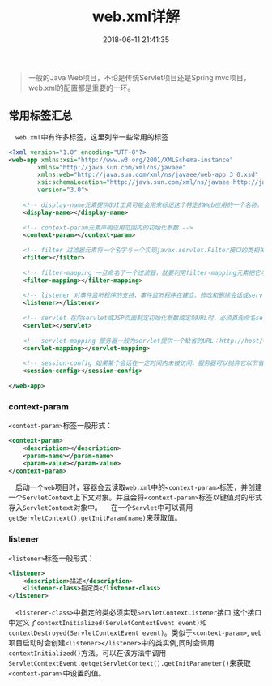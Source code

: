 ﻿---
title: web.xml详解
date: 2018-06-11 21:41:35
tags:
    - Java
    - Spring MVC
---

> 一般的Java Web项目，不论是传统Servlet项目还是Spring mvc项目，web.xml的配置都是重要的一环。

<!--more-->

## 常用标签汇总

&ensp;&ensp;`web.xml`中有许多标签，这里列举一些常用的标签
```xml
<?xml version="1.0" encoding="UTF-8"?>
<web-app xmlns:xsi="http://www.w3.org/2001/XMLSchema-instance"   
        xmlns="http://java.sun.com/xml/ns/javaee"
        xmlns:web="http://java.sun.com/xml/ns/javaee/web-app_3_0.xsd"   
        xsi:schemaLocation="http://java.sun.com/xml/ns/javaee http://java.sun.com/xml/ns/javaee/web-app_3_0.xsd" 
        version="3.0">
    
    <!-- display-name元素提供GUI工具可能会用来标记这个特定的Web应用的一个名称。 -->
    <display-name></display-name>
        
    <!-- context-param元素声明应用范围内的初始化参数 -->
    <context-param></context-param>
    
    <!-- filter 过滤器元素将一个名字与一个实现javax.servlet.Filter接口的类相关联。 -->
    <filter></filter>
    
    <!-- filter-mapping 一旦命名了一个过滤器，就要利用filter-mapping元素把它与一个或多个servlet或JSP页面相关联。 -->
    <filter-mapping></filter-mapping>
    
    <!-- listener 对事件监听程序的支持，事件监听程序在建立、修改和删除会话或servlet环境时得到通知。Listener元素指出事件监听程序类。 -->
    <listener></listener>
    
    <!-- servlet 在向servlet或JSP页面制定初始化参数或定制URL时，必须首先命名servlet或JSP页面。Servlet元素就是用来完成此项任务的。 -->
    <servlet></servlet>
    
    <!-- servlet-mapping 服务器一般为servlet提供一个缺省的URL：http://host/webAppPrefix/servlet/ServletName。但是，常常会更改这个URL，以便servlet可以访问初始化参数或更容易地处理相对URL。在更改缺省URL时，使用servlet-mapping元素。 -->
    <servlet-mapping></servlet-mapping>
    
    <!-- session-config 如果某个会话在一定时间内未被访问，服务器可以抛弃它以节省内存。可通过使用HttpSession的setMaxInactiveInterval方法明确设置单个会话对象的超时值，或者可利用session-config元素制定缺省超时值。 -->
    <session-config></session-config>
        
</web-app>
```

### context-param

`<context-param>`标签一般形式：
```xml
<context-param>
    <description></description>
	<param-name></param-name>
	<param-value></param-value>
</context-param>
```
&ensp;&ensp;启动一个`web`项目时，容器会去读取`web.xml`中的`<context-param>`标签，并创建一个`ServletContext`上下文对象。并且会将`<context-param>`标签以键值对的形式存入`ServletContext`对象中。
&ensp;&ensp;在一个`Servlet`中可以调用`getServletContext().getInitParam(name)`来获取值。

### listener

`<listener>`标签一般形式：
```xml
<listener>
    <description>描述</description>
	<listener-class>指定类</listener-class>
</listener>
```
&ensp;&ensp;`<listener-class>`中指定的类必须实现`ServletContextListener`接口,这个接口中定义了`contextInitialized(ServletContextEvent event)`和`contextDestroyed(ServletContextEvent event)`。类似于`<context-param>`, `web`项目启动时会创建`<listener></listener>`中的类实例,同时会调用`contextInitialized()`方法。可以在该方法中调用`ServletContextEvent.getgetServletContext().getInitParameter()`来获取`<context-param>`中设置的值。



